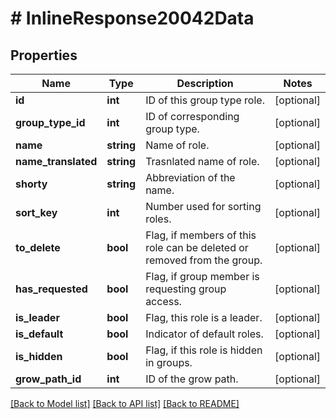 # # InlineResponse20042Data

## Properties

Name | Type | Description | Notes
------------ | ------------- | ------------- | -------------
**id** | **int** | ID of this group type role. | [optional]
**group_type_id** | **int** | ID of corresponding group type. | [optional]
**name** | **string** | Name of role. | [optional]
**name_translated** | **string** | Trasnlated name of role. | [optional]
**shorty** | **string** | Abbreviation of the name. | [optional]
**sort_key** | **int** | Number used for sorting roles. | [optional]
**to_delete** | **bool** | Flag, if members of this role can be deleted or removed from the group. | [optional]
**has_requested** | **bool** | Flag, if group member is requesting group access. | [optional]
**is_leader** | **bool** | Flag, this role is a leader. | [optional]
**is_default** | **bool** | Indicator of default roles. | [optional]
**is_hidden** | **bool** | Flag, if this role is hidden in groups. | [optional]
**grow_path_id** | **int** | ID of the grow path. | [optional]

[[Back to Model list]](../../README.md#models) [[Back to API list]](../../README.md#endpoints) [[Back to README]](../../README.md)
